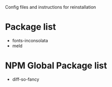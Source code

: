 Config files and instructions for reinstallation

# Package list
* fonts-inconsolata
* meld

# NPM Global Package list
* diff-so-fancy
